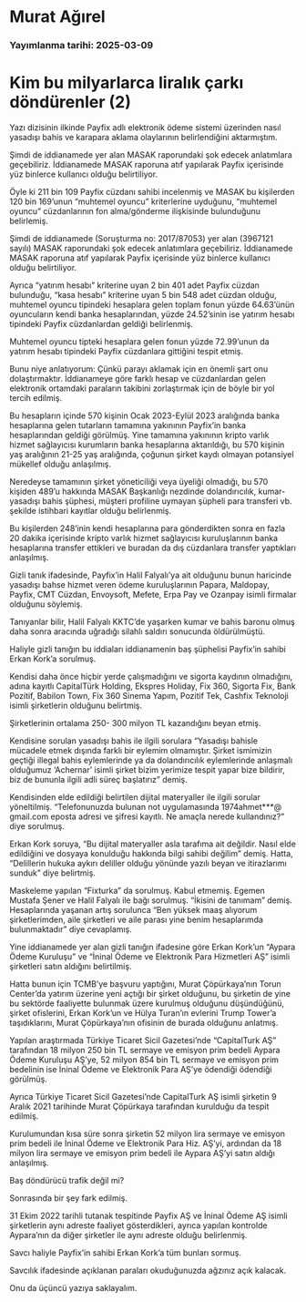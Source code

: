 # Murat Ağırel

### Yayımlanma tarihi: 2025-03-09

# Kim bu milyarlarca liralık çarkı döndürenler (2)

Yazı dizisinin ilkinde Payfix adlı elektronik ödeme sistemi üzerinden nasıl yasadışı bahis ve karapara aklama olaylarının belirlendiğini aktarmıştım.

Şimdi de iddianamede yer alan MASAK raporundaki şok edecek anlatımlara geçebiliriz. İddianamede MASAK raporuna atıf yapılarak Payfix içerisinde yüz binlerce kullanıcı olduğu belirtiliyor.

Öyle ki 211 bin 109 Payfix cüzdanı sahibi incelenmiş ve MASAK bu kişilerden 120 bin 169’unun “muhtemel oyuncu” kriterlerine uyduğunu, “muhtemel oyuncu” cüzdanlarının fon alma/gönderme ilişkisinde bulunduğunu belirlemiş.

Şimdi de iddianamede (Soruşturma no: 2017/87053) yer alan (3967121 sayılı) MASAK raporundaki şok edecek anlatımlara geçebiliriz. İddianamede MASAK raporuna atıf yapılarak Payfix içerisinde yüz binlerce kullanıcı olduğu belirtiliyor.

Ayrıca “yatırım hesabı” kriterine uyan 2 bin 401 adet Payfix cüzdan bulunduğu, “kasa hesabı” kriterine uyan 5 bin 548 adet cüzdan olduğu, muhtemel oyuncu tipindeki hesaplara gelen toplam fonun yüzde 64.63’ünün oyuncuların kendi banka hesaplarından, yüzde 24.52’sinin ise yatırım hesabı tipindeki Payfix cüzdanlardan geldiği belirlenmiş.

Muhtemel oyuncu tipteki hesaplara gelen fonun yüzde 72.99’unun da yatırım hesabı tipindeki Payfix cüzdanlara gittiğini tespit etmiş.

Bunu niye anlatıyorum: Çünkü parayı aklamak için en önemli şart onu dolaştırmaktır. İddianameye göre farklı hesap ve cüzdanlardan gelen elektronik ortamdaki paraların takibini zorlaştırmak için de böyle bir yol tercih edilmiş.

Bu hesapların içinde 570 kişinin Ocak 2023-Eylül 2023 aralığında banka hesaplarına gelen tutarların tamamına yakınının Payfix’in banka hesaplarından geldiği görülmüş. Yine tamamına yakınının kripto varlık hizmet sağlayıcısı kurumların banka hesaplarına aktarıldığı, bu 570 kişinin yaş aralığının 21-25 yaş aralığında, çoğunun şirket kaydı olmayan potansiyel mükellef olduğu anlaşılmış.

Neredeyse tamamının şirket yöneticiliği veya üyeliği olmadığı, bu 570 kişiden 489’u hakkında MASAK Başkanlığı nezdinde dolandırıcılık, kumar-yasadışı bahis şüphesi, müşteri profiline uymayan şüpheli para transferi vb. şekilde istihbari kayıtlar olduğu belirlenmiş.

Bu kişilerden 248’inin kendi hesaplarına para gönderdikten sonra en fazla 20 dakika içerisinde kripto varlık hizmet sağlayıcısı kuruluşlarının banka hesaplarına transfer ettikleri ve buradan da dış cüzdanlara transfer yaptıkları anlaşılmış.

Gizli tanık ifadesinde, Payfix’in Halil Falyalı’ya ait olduğunu bunun haricinde yasadışı bahse hizmet veren ödeme kuruluşlarının Papara, Maldopay, Payfix, CMT Cüzdan, Envoysoft, Mefete, Erpa Pay ve Ozanpay isimli firmalar olduğunu söylemiş.

Tanıyanlar bilir, Halil Falyalı KKTC’de yaşarken kumar ve bahis baronu olmuş daha sonra aracında uğradığı silahlı saldırı sonucunda öldürülmüştü.

Haliyle gizli tanığın bu iddiaları iddianamenin baş şüphelisi Payfix’in sahibi Erkan Kork’a sorulmuş.

Kendisi daha önce hiçbir yerde çalışmadığını ve sigorta kaydının olmadığını, adına kayıtlı CapitalTürk Holding, Ekspres Holiday, Fix 360, Sigorta Fix, Bank Pozitif, Babilon Town, Fix 360 Sinema Yapım, Pozitif Tek, Cashfix Teknoloji isimli şirketlerin olduğunu belirtmiş.

Şirketlerinin ortalama 250- 300 milyon TL kazandığını beyan etmiş.

Kendisine sorulan yasadışı bahis ile ilgili sorulara “Yasadışı bahisle mücadele etmek dışında farklı bir eylemim olmamıştır. Şirket ismimizin geçtiği illegal bahis eylemlerinde ya da dolandırıcılık eylemlerinde anlaşmalı olduğumuz ‘Achernar’ isimli şirket bizim yerimize tespit yapar bize bildirir, biz de bununla ilgili adli süreç başlatırız” demiş.

Kendisinden elde edildiği belirtilen dijital materyaller ile ilgili sorular yöneltilmiş. “Telefonunuzda bulunan not uygulamasında 1974ahmet***@ gmail.com eposta adresi ve şifresi kayıtlı. Ne amaçla nerede kullandınız?” diye sorulmuş.

Erkan Kork soruya, “Bu dijital materyaller asla tarafıma ait değildir. Nasıl elde edildiğini ve dosyaya konulduğu hakkında bilgi sahibi değilim” demiş. Hatta, “Delillerin hukuka aykırı deliller olduğu yönünde yazılı beyan ve itirazlarımı sunduk” diye belirtmiş.

Maskeleme yapılan “Fixturka” da sorulmuş. Kabul etmemiş. Egemen Mustafa Şener ve Halil Falyalı ile bağı sorulmuş. “İkisini de tanımam” demiş. Hesaplarında yaşanan artış sorulunca “Ben yüksek maaş alıyorum şirketlerimden, aile şirketleri ve aile parası yine benim hesaplarımda bulunmaktadır” diye cevaplamış.

Yine iddianamede yer alan gizli tanığın ifadesine göre Erkan Kork’un “Aypara Ödeme Kuruluşu” ve “İninal Ödeme ve Elektronik Para Hizmetleri AŞ” isimli şirketleri satın aldığını belirtilmiş.

Hatta bunun için TCMB’ye başvuru yaptığını, Murat Çöpürkaya’nın Torun Center’da yatırım üzerine yeni açtığı bir şirket olduğunu, bu şirketin de yine bu sektörde faaliyette bulunmak üzere kurulmuş olduğunu düşündüğünü, şirket ofislerini, Erkan Kork’un ve Hülya Turan’ın evlerini Trump Tower’a taşıdıklarını, Murat Çöpürkaya’nın ofisinin de burada olduğunu anlatmış.

Yapılan araştırmada Türkiye Ticaret Sicil Gazetesi’nde “CapitalTurk AŞ” tarafından 18 milyon 250 bin TL sermaye ve emisyon prim bedeli Aypara Ödeme Kuruluşu AŞ’ye, 52 milyon 854 bin TL sermaye ve emisyon prim bedelinin ise İninal Ödeme ve Elektronik Para AŞ’ye ödendiği ödendiği görülmüş.

Ayrıca Türkiye Ticaret Sicil Gazetesi’nde CapitalTurk AŞ isimli şirketin 9 Aralık 2021 tarihinde Murat Çöpürkaya tarafından kurulduğu da tespit edilmiş.

Kurulumundan kısa süre sonra şirketin 52 milyon lira sermaye ve emisyon prim bedeli ile İninal Ödeme ve Elektronik Para Hiz. AŞ’yi, ardından da 18 milyon lira sermaye ve emisyon prim bedeli ile Aypara AŞ’yi satın aldığı anlaşılmış.

Baş döndürücü trafik değil mi?

Sonrasında bir şey fark edilmiş.

31 Ekim 2022 tarihli tutanak tespitinde Payfix AŞ ve İninal Ödeme AŞ isimli şirketlerin aynı adreste faaliyet gösterdikleri, ayrıca yapılan kontrolde Aypara’nın da diğer şirketler ile aynı adreste olduğu belirlenmiş.

Savcı haliyle Payfix’in sahibi Erkan Kork’a tüm bunları sormuş.

Savcılık ifadesinde açıklanan paraları okuduğunuzda ağzınız açık kalacak.

Onu da üçüncü yazıya saklayalım.

